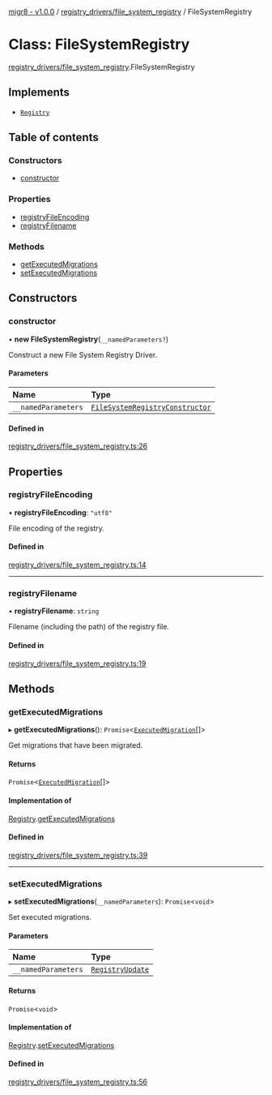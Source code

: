 [migr8 - v1.0.0](../README.md) / [registry_drivers/file_system_registry](../modules/registry_drivers_file_system_registry.md) / FileSystemRegistry

# Class: FileSystemRegistry

[registry_drivers/file_system_registry](../modules/registry_drivers_file_system_registry.md).FileSystemRegistry

## Implements

- [`Registry`](../interfaces/interfaces_registry.Registry.md)

## Table of contents

### Constructors

- [constructor](registry_drivers_file_system_registry.FileSystemRegistry.md#constructor)

### Properties

- [registryFileEncoding](registry_drivers_file_system_registry.FileSystemRegistry.md#registryfileencoding)
- [registryFilename](registry_drivers_file_system_registry.FileSystemRegistry.md#registryfilename)

### Methods

- [getExecutedMigrations](registry_drivers_file_system_registry.FileSystemRegistry.md#getexecutedmigrations)
- [setExecutedMigrations](registry_drivers_file_system_registry.FileSystemRegistry.md#setexecutedmigrations)

## Constructors

### constructor

• **new FileSystemRegistry**(`__namedParameters?`)

Construct a new File System Registry Driver.

#### Parameters

| Name                | Type                                                                                                                          |
| :------------------ | :---------------------------------------------------------------------------------------------------------------------------- |
| `__namedParameters` | [`FileSystemRegistryConstructor`](../interfaces/interfaces_file_system_registry_constructor.FileSystemRegistryConstructor.md) |

#### Defined in

[registry_drivers/file_system_registry.ts:26](https://github.com/prasadrajandran/migr8/blob/5654936/src/registry_drivers/file_system_registry.ts#L26)

## Properties

### registryFileEncoding

• **registryFileEncoding**: `"utf8"`

File encoding of the registry.

#### Defined in

[registry_drivers/file_system_registry.ts:14](https://github.com/prasadrajandran/migr8/blob/5654936/src/registry_drivers/file_system_registry.ts#L14)

---

### registryFilename

• **registryFilename**: `string`

Filename (including the path) of the registry file.

#### Defined in

[registry_drivers/file_system_registry.ts:19](https://github.com/prasadrajandran/migr8/blob/5654936/src/registry_drivers/file_system_registry.ts#L19)

## Methods

### getExecutedMigrations

▸ **getExecutedMigrations**(): `Promise`<[`ExecutedMigration`](../interfaces/interfaces_executed_migration.ExecutedMigration.md)[]\>

Get migrations that have been migrated.

#### Returns

`Promise`<[`ExecutedMigration`](../interfaces/interfaces_executed_migration.ExecutedMigration.md)[]\>

#### Implementation of

[Registry](../interfaces/interfaces_registry.Registry.md).[getExecutedMigrations](../interfaces/interfaces_registry.Registry.md#getexecutedmigrations)

#### Defined in

[registry_drivers/file_system_registry.ts:39](https://github.com/prasadrajandran/migr8/blob/5654936/src/registry_drivers/file_system_registry.ts#L39)

---

### setExecutedMigrations

▸ **setExecutedMigrations**(`__namedParameters`): `Promise`<`void`\>

Set executed migrations.

#### Parameters

| Name                | Type                                                                           |
| :------------------ | :----------------------------------------------------------------------------- |
| `__namedParameters` | [`RegistryUpdate`](../interfaces/interfaces_registry_update.RegistryUpdate.md) |

#### Returns

`Promise`<`void`\>

#### Implementation of

[Registry](../interfaces/interfaces_registry.Registry.md).[setExecutedMigrations](../interfaces/interfaces_registry.Registry.md#setexecutedmigrations)

#### Defined in

[registry_drivers/file_system_registry.ts:56](https://github.com/prasadrajandran/migr8/blob/5654936/src/registry_drivers/file_system_registry.ts#L56)
